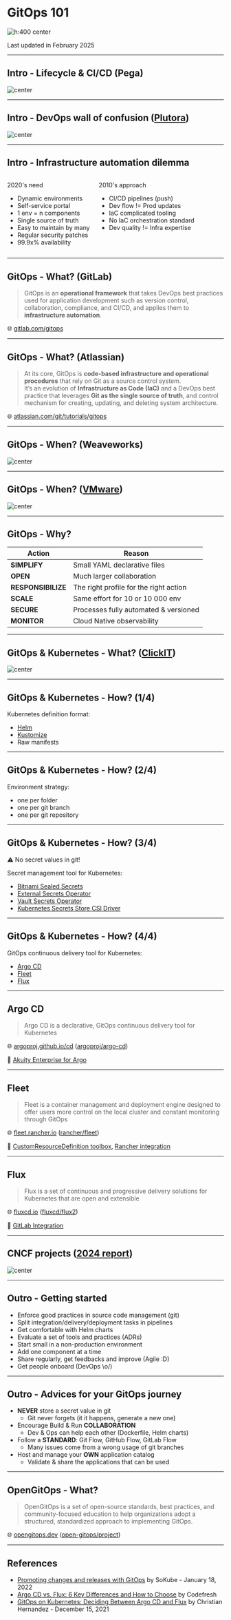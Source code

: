 <!--
marp src/gitops-101.md --theme css/dracula.css

paginate: false
-->

<style>
img[alt~="center"] {
  display: block;
  margin: 0 auto;
}
</style>

<!-- _class: lead -->

# GitOps 101

![h:400 center](./img/kubernetes-gitops-ship.jpg)

Last updated in February 2025

---

## Intro - Lifecycle & CI/CD (Pega)

![center](./img/pega-ci-cd.png)

---

## Intro - DevOps wall of confusion ([Plutora](https://www.plutora.com/blog/what-is-enterprise-devops))

![center](./img/plutora-wall-confusion.jpg)

---

<style>
.columns {
  display: grid;
  grid-template-columns: repeat(2, 1fr);
  gap: 1rem;
}
</style>

## Intro - Infrastructure automation dilemma

<div class="columns">
<div>

2020's need

* Dynamic environments
* Self-service portal
* 1 env = n components
* Single source of truth
* Easy to maintain by many
* Regular security patches
* 99.9x% availability

</div>
<div>

2010's approach

* CI/CD pipelines (push)
* Dev flow != Prod updates
* IaC complicated tooling
* No IaC orchestration standard
* Dev quality != Infra expertise

</div>
</div>

---

## GitOps - What? (GitLab)

> GitOps is an **operational framework** that takes DevOps best practices used for application development such as version control, collaboration, compliance, and CI/CD, and applies them to **infrastructure automation**.

🌐 [gitlab.com/gitops](https://about.gitlab.com/topics/gitops/)

---

## GitOps - What? (Atlassian)

> At its core, GitOps is **code-based infrastructure and operational procedures** that rely on Git as a source control system.\
> It’s an evolution of **Infrastructure as Code (IaC)** and a DevOps best practice that leverages **Git as the single source of truth**, and control mechanism for creating, updating, and deleting system architecture.

🌐 [atlassian.com/git/tutorials/gitops](https://www.atlassian.com/git/tutorials/gitops)

---

## GitOps - When? (Weaveworks)

![center](./img/Short-GitOps-Timeline-Light.png)

---

## GitOps - When? ([VMware](https://blogs.vmware.com/cloud/2021/02/24/gitops-cloud-operating-model/))

![center](./img/GitOps-Cloud-Operating-Model-Swoosh.jpg)

---

## GitOps - Why?

Action             | Reason
-------------------|---------------------------------------
**SIMPLIFY**       | Small YAML declarative files
**OPEN**           | Much larger collaboration
**RESPONSIBILIZE** | The right profile for the right action
**SCALE**          | Same effort for 10 or 10 000 env
**SECURE**         | Processes fully automated & versioned
**MONITOR**        | Cloud Native observability

---

## GitOps & Kubernetes - What? ([ClickIT](https://www.clickittech.com/devops/what-is-gitops/))

![center](./img/GitOps-blog-diagram-57-1024x563.jpg)

<!-- ---

## GitOps vs other practices

Word       | Main challenge | Breakdown
-----------|----------------|------------------------------------------
**CI/CD**  | Technical      | Continuous automation (pipelines)
**DevOps** | People         | Collaboration practices
**GitOps** | Processes      | Operational framework
**IaC**    | Technical      | Repositories with infrastructure code -->

<!-- ---

## Argo CD - Discovery

> [Argo CD](https://argoproj.github.io/cd/) is a declarative, GitOps continuous delivery tool for Kubernetes.

![ArgoCD Sealed Secrets screenshot](./img/ArgoCD%20Sealed%20Secrets.png)

---

## Demonstration

![h:400 center](./img/argocd-demo.png)

→ [devpro/gitops-samples](https://github.com/devpro/gitops-samples) -->

---

## GitOps & Kubernetes - How? (1/4)

Kubernetes definition format:

* [Helm](https://helm.sh/)
* [Kustomize](https://kustomize.io/)
* Raw manifests

---

## GitOps & Kubernetes - How? (2/4)

Environment strategy:

* one per folder
* one per git branch
* one per git repository

---

## GitOps & Kubernetes - How? (3/4)

:warning: No secret values in git!

Secret management tool for Kubernetes:

* [Bitnami Sealed Secrets](https://github.com/bitnami-labs/sealed-secrets)
* [External Secrets Operator](https://external-secrets.io/)
* [Vault Secrets Operator](https://developer.hashicorp.com/vault/docs/platform/k8s/vso)
* [Kubernetes Secrets Store CSI Driver](https://secrets-store-csi-driver.sigs.k8s.io/)

---

## GitOps & Kubernetes - How? (4/4)

GitOps continuous delivery tool for Kubernetes:

* [Argo CD](https://argoproj.github.io/cd/)
* [Fleet](https://fleet.rancher.io/)
* [Flux](https://fluxcd.io/)

---

## Argo CD

> Argo CD is a declarative, GitOps continuous delivery tool for Kubernetes

🌐 [argoproj.github.io/cd](https://argoproj.github.io/cd/) ([argoproj/argo-cd](https://github.com/argoproj/argo-cd))

📝 [Akuity Enterprise for Argo](https://akuity.io/argo-enterprise)

---

## Fleet

> Fleet is a container management and deployment engine designed to offer users more control on the local cluster and constant monitoring through GitOps

🌐 [fleet.rancher.io](https://fleet.rancher.io/) ([rancher/fleet](https://github.com/rancher/fleet))

📝 [CustomResourceDefinition toolbox](https://doc.crds.dev/github.com/rancher/fleet), [Rancher integration](https://ranchermanager.docs.rancher.com/integrations-in-rancher/fleet/overview)

---

## Flux

> Flux is a set of continuous and progressive delivery solutions for Kubernetes that are open and extensible

🌐 [fluxcd.io](https://fluxcd.io/) ([fluxcd/flux2](https://github.com/fluxcd/flux2))

📝 [GitLab Integration](https://docs.gitlab.com/user/clusters/agent/gitops/)

---

## CNCF projects ([2024 report](https://www.cncf.io/blog/2025/01/29/2024-year-in-review-of-cncf-and-top-30-open-source-project-velocity/))

![center](./img/cncf-projects-12months-2024.jpg)

---

## Outro - Getting started

* Enforce good practices in source code management (git)
* Split integration/delivery/deployment tasks in pipelines
* Get comfortable with Helm charts
* Evaluate a set of tools and practices (ADRs)
* Start small in a non-production environment
* Add one component at a time
* Share regularly, get feedbacks and improve (Agile :D)
* Get people onboard (DevOps \o/)

---

## Outro - Advices for your GitOps journey

* **NEVER** store a secret value in git
  * Git never forgets (it it happens, generate a new one)
* Encourage Build & Run **COLLABORATION**
  * Dev & Ops can help each other (Dockerfile, Helm charts)
* Follow a **STANDARD**: Git Flow, GitHub Flow, GitLab Flow
  * Many issues come from a wrong usage of git branches
* Host and manage your **OWN** application catalog
  * Validate & share the applications that can be used

---

## OpenGitOps - What?

> OpenGitOps is a set of open-source standards, best practices, and community-focused education to help organizations adopt a structured, standardized approach to implementing GitOps.

🌐 [opengitops.dev](https://opengitops.dev/) ([open-gitops/project](https://github.com/open-gitops/project))

---

## References

* [Promoting changes and releases with GitOps](https://www.sokube.io/en/blog/promoting-changes-and-releases-with-gitops) by SoKube - January 18, 2022
* [Argo CD vs. Flux: 6 Key Differences and How to Choose](https://codefresh.io/learn/argo-cd/argo-cd-vs-flux-6-key-differences-and-how-to-choose/) by Codefresh
* [GitOps on Kubernetes: Deciding Between Argo CD and Flux](https://thenewstack.io/gitops-on-kubernetes-deciding-between-argo-cd-and-flux/) by Christian Hernandez - December 15, 2021

<!-- ---

## Appendix - Helm chart stores

* General
  * [ArtifactHub](https://artifacthub.io/)
  * [Bitnami](https://bitnami.com/stacks/helm)
  * [Devpro](https://github.com/devpro/helm-charts)
* Dedicated (examples)
  * [Grafana](https://grafana.github.io/helm-charts/)
  * [OpenTelemetry](https://github.com/open-telemetry/opentelemetry-helm-charts)
  * [Prometheus](https://prometheus-community.github.io/helm-charts/) -->
